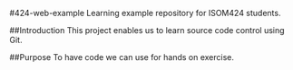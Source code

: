 #424-web-example
Learning example repository for ISOM424 students.

##Introduction
This project enables us to learn source code control using Git.

##Purpose
To have code we can use for hands on exercise.
